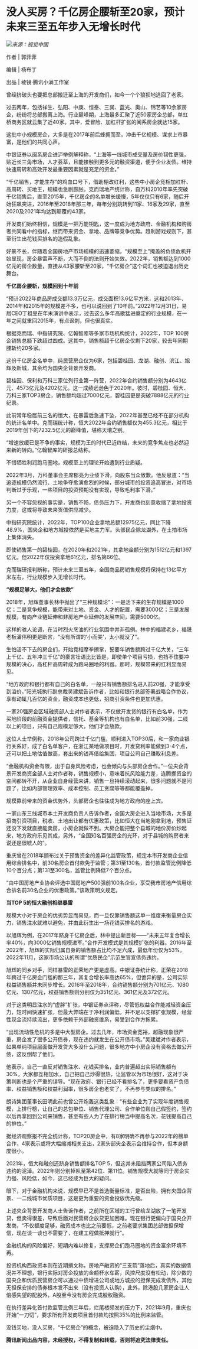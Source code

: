 # 没人买房？千亿房企腰斩至20家，预计未来三至五年步入无增长时代

![](https://inews.gtimg.com/news_bt/OsmcDzWSxSvWJ9skI-QTQLVirN3NPQs6gZMu8FkzwblI4AA/1000)_来源：视觉中国_

作者 | 郭菲菲

编辑 | 杨布丁

出品 | 棱镜·腾讯小满工作室

曾经挤破头也要把总部搬迁至上海的开发商们，如今一个个狼狈地逃回了老家。

过去两年，包括祥生、弘阳、中庚、恒泰、三巽、蓝光、奥山、锦艺等10余家房企，纷纷将总部搬离上海。行业巅峰期，上海最多汇聚了近50家房企总部，单虹桥商务区就云集了近40家。其中，爱冒险、加杠杆扩张的闽系房企就达15家。

这批中小规模房企，大多是在2017年前后蜂拥而至，冲击千亿规模、谋求上市暴富，是他们的共同心声。

中银证券以闽系房企进沪举例解释称，“上海等一线城市成交量及房价韧性更强，贴近长三角市场，人才荟萃，且能接触到更多元的融资渠道，便于企业发债。维持快速周转和高效开发最重要因素就是充足的资金。”

“千亿销售，才能生存”的鸡血口号下，借助棚改红利，这些中小房企竞相加杠杆、高周转、买地王，规模也急剧膨胀。克而瑞地产统计称，自万科2010年率先突破千亿销售后，直至2015年，千亿房企的名单增长缓慢，5年仅仅只有6家，随后开始狂飙突进，2016年至2018年那三年，每年分别跳转到11家、16家及29家，直至2020及2021年均达到颠覆的43家。

开发商们始终相信，规模是一把万能钥匙，这一度成为地方政府、金融机构和购房者共同看中的指标，继而带来资金、拿地、品牌等竞争优势。趋利游戏规则下，甚至衍生出花钱买排名的造假乱象。

好景不长，伴随着全国房地产市场规模的迅速萎缩，“规模至上”掩盖的负债危机开始显现，房企暴雷声不断，大而不倒的法则开始失效。2022年，销售额达到1000亿元的房企数量，直接从43家腰斩至20家，“千亿房企”这个词汇也被迫退出历史舞台。

**千亿房企腰斩，规模回到十年前**

“预计2022年商品房成交额13.3万亿元，成交面积13.6亿平方米，这和2013年、2014年和2015年的规模差不多，也可以说回到了10年前。”2022年12月31日，易居CEO丁祖昱在年末演讲中表示，过去这么多年高歌猛进奠定的行业规模，在一年之间就重回2015年，有点讽刺，但也很真实。

根据克而瑞、中指研究院、亿翰智库等多家市场机构统计，2022年，TOP
100房企销售总额下跌超过四成。这其中，销售额超千亿房企仅剩下20家，较去年同期腰斩约20多家。

这份千亿房企名单中，纯民营房企仅为6家，包括碧桂园、龙湖、融创、滨江、旭辉及新城，其余均为国央企背景开发商。

碧桂园、保利和万科三家位列行业第一阵营，2022年合约销售额分别为4643亿元、4573亿元及4202亿元。这一成绩远逊色于2020年。彼时，碧桂园、恒大、万科三家TOP3房企，销售额均超过7000亿元，碧桂园更是突破7888亿元的行业纪录。

此前常年稳居前三名的恒大，在暴雷后急速下坠，2022年甚至已经不在部分机构的统计名单中。克而瑞统计称，恒大2022年合约销售额仅为455.3亿元，相比于2019年创下的7232.5亿元的巅峰值，堪称天壤之别。

“增速放缓已是不争的事实，规模为王的时代已近终结，未来的竞争焦点也必然迎来新的转向。”亿翰智库的研报总结称。

不惜牺牲利润跑马圈地，规模至上的理论开始遭到行业质疑。

2022年3月，万科董事会主席郁亮为业绩下滑，向股东当众致歉。他反思道：“当追逐规模仍然流行、土地争夺愈演愈烈的时候，部分城市的投资追高冒进，对市场判断过于乐观，一些项目的投资预期没有实现，导致毛利率下滑。”

另一个不容忽视的事实是，销售不畅，债务压力下，开发商也刻意收缩了拿地投资力度，这或将导致未来货值供应减少。

中指研究院统计，2022年，TOP100企业拿地总额12975亿元，同比下降48.9%，国央企和地方城投依然是买地主力军。头部民企除龙湖外，在土拍市场上集体消失。

即使销售第一的碧桂园，在2020年和2021年，其拿地金额分别为1512亿元和1397亿元。但2022年仅投资拿地61亿元，排名第66位。

克而瑞研报判断称，预计未来三至五年，全国商品房销售规模将保持在13亿平方米左右，行业规模步入无增长时代。

**“规模足够大，他们才会放款”**

2018年，旭辉董事长林中抛出了“三种规模论”：一是活下来的生存规模是1000亿；二是竞争规模，能带来对土地、资金、人才的配置，需要3000亿；三是发展规模，有向产业链延伸和非房地产业延伸的发展空间，需要5000亿。

这样的骇人论调，在当时烈火烹油的行业氛围中并非孤例。林中的福建老乡，福晟老板潘伟明更是断言，“没有所谓的‘小而美’，太小就没了”。

生怕活不下去的房企们，开始竞相摩拳擦掌，誓要年销售额跨过千亿大关，“三年上千亿、五年冲三千亿”的豪言壮语比比皆是，即使单个项目亏损，也挡不住要冲规模的决心，高杠杆高周转成为跑马圈地的利器。那时，规模带来的红利显而易见。

“地方政府和银行都有自己的白名单，一般只有销售额排名进入前20强，才能享受到溢价。”阳光城执行副总裁吴建斌告诉作者，比如和银行总部签署战略合作协议，享有动辄几百亿的资金，融资成本也更低，招商引资条件也更加优惠。

一家20强房企区域融资部人士对作者表示，不仅做开发贷的银行有白名单，作为买地阶段的前融资金提供者，信托、基金等机构也有白名单，比如前30强，二线以上的项目，只有自己规模足够大，他们才会放款。

这位人士举例称，2018年公司跨过千亿门槛，顺利进入TOP30后，和一家商业银行关系好，成了白名单客户，在浙江某地做项目时，开发贷利率能做到3-4个点，还可以把土地估值做高，套出来的钱再借给集团，项目公司自己赚取利息差。

“金融机构资金有限，出于自身风险考虑，也会倾向与头部房企合作。”一位央企背景开发商资金部人士对作者称，销售规模小，意味着抗风险能力差，连腾挪资金的空间都转不开，从企业自身经营来讲，销售一旦持续滚动起来，很多问题就不是问题了，比如内部管理效率、成本控制、员工贪腐等等都能覆盖掉。

规模靠前带来的资金优势外，头部房企也往往成为地方政府的座上宾。

一家山东三线城市本土开发商负责人告诉作者，全国大房企进入当地市场，大多是招商引资项目，税收、土地出让都有优惠政策，比如恒大在当地刚拿到地，预售证还没下发就直接能卖房，小房企就做不到。大房企能把整个县城的地价房价炒起来，地方政府乐见其成，另外，“全国知名百强房企的光环，对于县城的购房者来说还是很唬人的”。

重庆曾在2018年颁布过关于预售资金的差异化监管政策，规定本市开发商企业信用综合排名中，前30名房企首付款免于监管；第31至130名，首付款监管比例降低10个百分点；第131至300名，监管比例降低7个百分点。

“由中国房地产业协会评选中国房地产500强前100名企业，享受我市房地产信用综合排名前30名企业的优惠政策。”该政策明文规定。

**当TOP 5的恒大融创相继暴雷**

规模大小对于房企的优劣势显而易见，而一旦仅靠销售额这单一维度来衡量房企实力，销售注水就难以避免，并由此衍生出一场花钱买排名的游戏。

以旭辉为例，在2017年跻身千亿房企后，林中提出新目标——“未来五年复合增长率40%，向3000亿销售规模进军。”合作开发模式是其规模扩张的利器。2016年至2022年，旭辉的实际归属自身的销售额占比均不足六成，最低年份仅为53%。2022年11月，这家市场公认的所谓“优质民企”示范生官宣债务违约。

旭辉的同乡对手，同样暴雷的正荣地产更是虚高。中银证券统计称，正荣在2018年跨过千亿房企门槛的那三年，其复合增长率高达65%，但诡异的是，公司实际权益销售额并未同步增长。2016年至2018年，合约销售额分别为701亿元、1080亿元、1307亿元，权益销售额则分别仅为351亿元、361亿元及372亿元。

对于这类明显注水的“虚胖”扩张，中银证券点评称，尽管低权益合作能减轻资金压力，短时间快速扩张，但最大弊端在于净利润偏低，并不足以支撑扩张规模，经营性现金流持续流出，更多依赖于外部融资维系，易受到合作方拖累。

“出现流动性危机的多是中大型房企。过去几年，市场资金宽裕，超融现象很严重，房企发了很多公开债券，现在违约就发生在公开债市场。”吴建斌对作者表示，如果单纯项目层面做开发贷大多没什么问题，很多地方中小房企没有资格去做公开债，这反倒帮了他们。

他表示，自己一直反对销售注水、花钱买排名，业内普遍超出实际销售额有30%，大家都互相加水，自己把自己炒得很热，让监管以为市场很好，这对于决策判断也是个严重的误导。“现在政府、银行已经不看排名了，更多要看资产负债率、权益销售额和权益利润率，很多房企也老实了，不再参与类似的排名。”

朗诗集团董事长田明此前也曾公开炮轰这类乱象：“有些企业为了实现年度销售规模，上排行榜，让自己的总包单位、销售代理公司、合作单位帮自己假签约，签约以后再拿回到公司来销售，甚至有些人为了在排行榜当中提高名次，花钱提高自己的排位。”

据经济观察报不完全统计称，TOP20房企中，有8家明确不再参与2022年的榜单合作，4家表示或将大幅缩减相关支出，2家头部央企表示会维持合作，但本身额度很小。

2021年，恒大和融创还跻身销售额排名TOP
5，但这并未阻挡两家公司陷入债务违约的泥淖。2022年则分别掉队至第42位、第11位。销售规模大就等同于房企实力强、风险低，如今，这已经成为巨大的疑问。

眼下，对于金融机构来说，规模早已不是首选衡量标准，是否出险，拥有央国企背景、一二线城市优质项目，这是更为重要的资金投放优先级。

上述央企背景开发商人士告诉作者，之前所在区域的工行曾给龙湖放了一笔开发贷，但卖得很差，导致后面对民营房企放贷更加困难。现在银行更偏向于国央企开发商，“不仅额度足够，融资成本也比之前要低，之前老要求集团总部做担保增信，现在谈一谈也不需要了，在建工程做抵押就行”。

金融机构的风险偏好，短期内难以修复，支撑房企们跑马圈地的资金富余环境不再。

投资机构西政资本则在近期撰文称，房地产融资的“三支箭”落地后，真实的数据情况并不理想，银行实际对房企投放的金额杯水车薪，风控尺度没有松动，除少数的国央企和优质民营房企可以通过中债增进公司或地方城投的担保完成发债外，其他无担保安排的债券根本发不出来（没有投资人认购），此外，除港股几家房企让人倍感失望的配股外，A股至今没有房企完成股权融资。

在执行差异化首付款监管比例三年后，烂尾楼频发的压力下，2021年9月，重庆也开始“一刀切”，要求所有开发商项目首付款均按照35%的比例来监管。

没钱买地，没人买房，“千亿房企”的概念，被迫隐入了历史的尘烟中。

**腾讯新闻出品内容，未经授权，不得复制和转载，否则将追究法律责任。**

